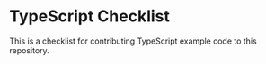 # TypeScript Checklist
This is a checklist for contributing TypeScript example code to this repository.
